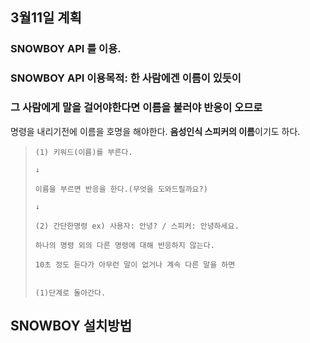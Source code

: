 ## 3월11일 계획
### SNOWBOY API 를 이용.
### SNOWBOY API 이용목적: 한 사람에겐 이름이 있듯이

### 그 사람에게 말을 걸어야한다면 이름을 불러야 반응이 오므로

명령을 내리기전에 이름을 호명을 해야한다. **음성인식 스피커의 이름**이기도 하다.


>     (1) 키워드(이름)를 부른다. 
> 
>     ↓
> 
>     이름을 부르면 반응을 한다.(무엇을 도와드릴까요?)
> 
>     ↓
>
>     (2) 간단한명령 ex) 사용자: 안녕? / 스피커: 안녕하세요.
> 
>     하나의 명령 외의 다른 명령에 대해 반응하지 않는다.
> 
>     10초 정도 듣다가 아무런 말이 없거나 계속 다른 말을 하면 
> 
> 
>     (1)단계로 돌아간다.



## SNOWBOY 설치방법 ##
